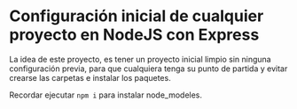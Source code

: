 # Configuración inicial de cualquier proyecto en NodeJS con Express

La idea de este proyecto, es tener un proyecto inicial limpio sin ninguna configuración previa,
para que cualquiera tenga su punto de partida y evitar crearse las carpetas e instalar los paquetes.

Recordar ejecutar `npm i` para instalar node_modeles.